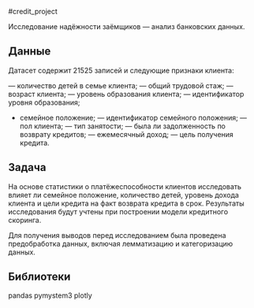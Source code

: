 
#credit_project

Исследование надёжности заёмщиков — анализ банковских данных.

## Данные
Датасет содержит 21525 записей и следующие признаки клиента:
 
— количество детей в семье клиента;
— общий трудовой стаж; 
— возраст клиента; 
— уровень образования клиента;
— идентификатор уровня образования;
- семейное положение;
— идентификатор семейного положения;
— пол клиента;
— тип занятости;
— была ли задолженность по возврату кредитов;
— ежемесячный доход;
— цель получения кредита.


## Задача

На основе статистики о платёжеспособности клиентов исследовать влияет ли семейное положение, количество детей, уровень дохода клиента и цели кредита на факт возврата кредита в срок. Результаты исследования будут учтены при построении модели кредитного скоринга.

Для получения выводов перед исследованием была проведена предобработка данных, включая лемматизацию и категоризацию данных.

## Библиотеки
pandas
pymystem3
plotly